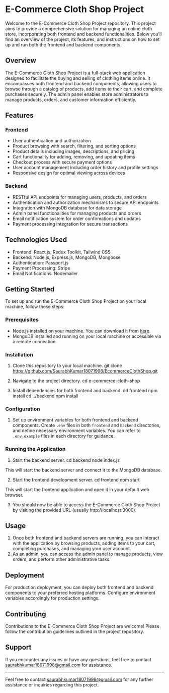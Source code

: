 # E-Commerce Cloth Shop Project

Welcome to the E-Commerce Cloth Shop Project repository. This project aims to provide a comprehensive solution for managing an online cloth store, incorporating both frontend and backend functionalities. Below you'll find an overview of the project, its features, and instructions on how to set up and run both the frontend and backend components.

## Overview
The E-Commerce Cloth Shop Project is a full-stack web application designed to facilitate the buying and selling of clothing items online. It encompasses both frontend and backend components, allowing users to browse through a catalog of products, add items to their cart, and complete purchases securely. The admin panel enables store administrators to manage products, orders, and customer information efficiently.

## Features
### Frontend
- User authentication and authorization
- Product browsing with search, filtering, and sorting options
- Product details including images, descriptions, and pricing
- Cart functionality for adding, removing, and updating items
- Checkout process with secure payment options
- User account management including order history and profile settings
- Responsive design for optimal viewing across devices

### Backend
- RESTful API endpoints for managing users, products, and orders
- Authentication and authorization mechanisms to secure API endpoints
- Integration with MongoDB database for data storage
- Admin panel functionalities for managing products and orders
- Email notification system for order confirmations and updates
- Payment processing integration for secure transactions

## Technologies Used
- Frontend: React.js, Redux Toolkit, Tailwind CSS
- Backend: Node.js, Express.js, MongoDB, Mongoose
- Authentication: Passport.js
- Payment Processing: Stripe
- Email Notifications: Nodemailer

## Getting Started
To set up and run the E-Commerce Cloth Shop Project on your local machine, follow these steps:

### Prerequisites
- Node.js installed on your machine. You can download it from [here](https://nodejs.org/).
- MongoDB installed and running on your local machine or accessible via a remote connection.

### Installation
1. Clone this repository to your local machine.
git clone https://github.com/SaurabhKumar18071998/EcommerceClothShop.git

2. Navigate to the project directory.
cd e-commerce-cloth-shop

3. Install dependencies for both frontend and backend.
cd frontend
npm install
cd ../backend
npm install

### Configuration
1. Set up environment variables for both frontend and backend components. Create `.env` files in both `frontend` and `backend` directories, and define necessary environment variables. You can refer to `.env.example` files in each directory for guidance.

### Running the Application
1. Start the backend server.
cd backend
node index.js

This will start the backend server and connect it to the MongoDB database.

2. Start the frontend development server.
cd frontend
npm start

This will start the frontend application and open it in your default web browser.

3. You should now be able to access the E-Commerce Cloth Shop Project by visiting the provided URL (usually http://localhost:3000).

## Usage
1. Once both frontend and backend servers are running, you can interact with the application by browsing products, adding items to your cart, completing purchases, and managing your user account.
2. As an admin, you can access the admin panel to manage products, view orders, and perform other administrative tasks.

## Deployment
For production deployment, you can deploy both frontend and backend components to your preferred hosting platforms. Configure environment variables accordingly for production settings.

## Contributing
Contributions to the E-Commerce Cloth Shop Project are welcome! Please follow the contribution guidelines outlined in the project repository.

## Support
If you encounter any issues or have any questions, feel free to contact saurabhkumar18071998@gmail.com for assistance.

---
Feel free to contact saurabhkumar18071998@gmail.com for any further assistance or inquiries regarding this project.
